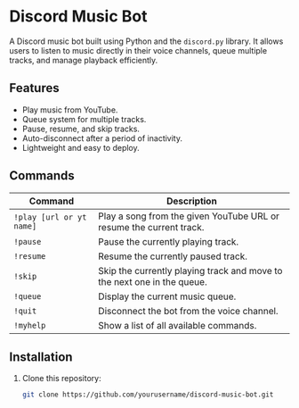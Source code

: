 # Discord Music Bot

A Discord music bot built using Python and the `discord.py` library. It allows users to listen to music directly in their voice channels, queue multiple tracks, and manage playback efficiently.

## Features
- Play music from YouTube.
- Queue system for multiple tracks.
- Pause, resume, and skip tracks.
- Auto-disconnect after a period of inactivity.
- Lightweight and easy to deploy.

## Commands

| Command       | Description                                                                 |
|---------------|-----------------------------------------------------------------------------|
| `!play [url or yt name]` | Play a song from the given YouTube URL or resume the current track.        |
| `!pause`      | Pause the currently playing track.                                         |
| `!resume`     | Resume the currently paused track.                                         |
| `!skip`       | Skip the currently playing track and move to the next one in the queue.    |
| `!queue`      | Display the current music queue.                                           |
| `!quit`       | Disconnect the bot from the voice channel.                                 |
| `!myhelp`       | Show a list of all available commands.                                     |

## Installation

1. Clone this repository:
   ```bash
   git clone https://github.com/yourusername/discord-music-bot.git
